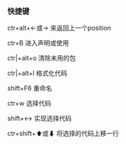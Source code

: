 ### 快捷键

ctr+alt+<-或->       来返回上一个position

ctr+B					 进入声明或使用

ctr|+alt+o 			  清除未用的包

ctr|+alt+l				格式化代码

shift+F6				 重命名

ctr+w					 选择代码

shift+↔				  实现选择代码

ctr+shift+⬆或⬇        将选择的代码上移一行

